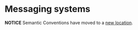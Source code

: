 # Messaging systems

**NOTICE** Semantic Conventions have moved to a
[new location](http://github.com/open-telemetry/semantic-conventions).

